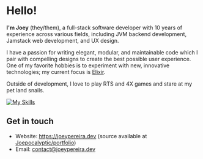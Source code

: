 # Hello!

**I'm Joey** (they/them), a full-stack software developer with 10 years of experience across various fields, including JVM backend development, Jamstack web development, and UX design.

I have a passion for writing elegant, modular, and maintainable code which I pair with compelling designs to create the best possible user experience. One of my favorite hobbies is
to experiment with new, innovative technologies; my current focus is [Elixir](https://elixir-lang.org).

Outside of development, I love to play RTS and 4X games and stare at my pet land snails.

[![My Skills](https://skillicons.dev/icons?i=kotlin,java,ts,html,css,tailwind,vue,nuxt,elixir,cs,supabase,linux,grafana,idea,ps,pr,ae,xd,?theme=dark)](https://skillicons.dev)

## Get in touch

- Website: https://joeypereira.dev (source available at [Joepocalyptic/portfolio](https://github.com/Joepocalyptic/portfolio))
- Email: [contact@joeypereira.dev](mailto:contact@joeypereira.dev)

